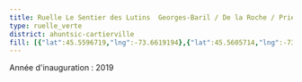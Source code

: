 ```yaml
---
title: Ruelle Le Sentier des Lutins  Georges-Baril / De la Roche / Prieur / Henri-Bourassa
type: ruelle_verte
district: ahuntsic-cartierville
fill: [{"lat":45.5596719,"lng":-73.6619194},{"lat":45.5605714,"lng":-73.66491},{"lat":45.5602446,"lng":-73.6651139},{"lat":45.5608306,"lng":-73.6647438}]
---
```


Année d'inauguration : 2019